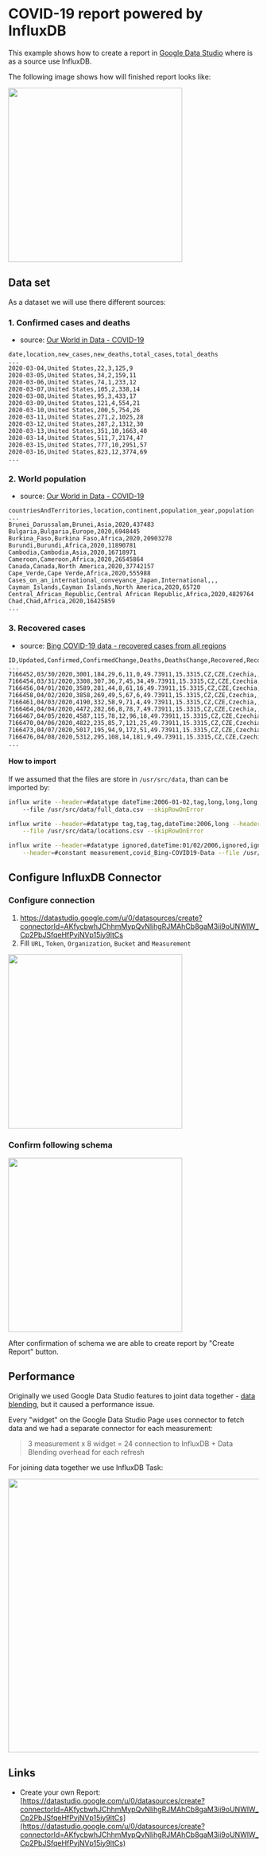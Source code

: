 # COVID-19 report powered by InfluxDB

This example shows how to create a report in [Google Data Studio](https://datastudio.google.com/s/p19vh-b82Sw) where is as a source use InfluxDB. 

The following image shows how will finished report looks like:

[<img src="COVID-19_report_powered_by_InfluxDB.png" height="350px">](https://datastudio.google.com/s/p19vh-b82Sw) 

## Data set

As a dataset we will use there different sources:

### 1. Confirmed cases and deaths

- source: [Our World in Data - COVID-19](https://github.com/owid/covid-19-data/blob/master/public/data/ecdc/full_data.csv) 

```csv
date,location,new_cases,new_deaths,total_cases,total_deaths
...
2020-03-04,United States,22,3,125,9
2020-03-05,United States,34,2,159,11
2020-03-06,United States,74,1,233,12
2020-03-07,United States,105,2,338,14
2020-03-08,United States,95,3,433,17
2020-03-09,United States,121,4,554,21
2020-03-10,United States,200,5,754,26
2020-03-11,United States,271,2,1025,28
2020-03-12,United States,287,2,1312,30
2020-03-13,United States,351,10,1663,40
2020-03-14,United States,511,7,2174,47
2020-03-15,United States,777,10,2951,57
2020-03-16,United States,823,12,3774,69
...
```

### 2. World population

- source: [Our World in Data - COVID-19](https://github.com/owid/covid-19-data/blob/master/public/data/ecdc/locations.csv)

```csv
countriesAndTerritories,location,continent,population_year,population
...
Brunei_Darussalam,Brunei,Asia,2020,437483
Bulgaria,Bulgaria,Europe,2020,6948445
Burkina_Faso,Burkina Faso,Africa,2020,20903278
Burundi,Burundi,Africa,2020,11890781
Cambodia,Cambodia,Asia,2020,16718971
Cameroon,Cameroon,Africa,2020,26545864
Canada,Canada,North America,2020,37742157
Cape_Verde,Cape Verde,Africa,2020,555988
Cases_on_an_international_conveyance_Japan,International,,,
Cayman_Islands,Cayman Islands,North America,2020,65720
Central_African_Republic,Central African Republic,Africa,2020,4829764
Chad,Chad,Africa,2020,16425859
...
```

### 3. Recovered cases

- source: [Bing COVID-19 data - recovered cases from all regions](https://github.com/microsoft/Bing-COVID-19-Data/blob/master/data/Bing-COVID19-Data.csv)

```csv
ID,Updated,Confirmed,ConfirmedChange,Deaths,DeathsChange,Recovered,RecoveredChange,Latitude,Longitude,ISO2,ISO3,Country_Region,AdminRegion1,AdminRegion2
...
7166452,03/30/2020,3001,184,29,6,11,0,49.73911,15.3315,CZ,CZE,Czechia,,
7166454,03/31/2020,3308,307,36,7,45,34,49.73911,15.3315,CZ,CZE,Czechia,,
7166456,04/01/2020,3589,281,44,8,61,16,49.73911,15.3315,CZ,CZE,Czechia,,
7166458,04/02/2020,3858,269,49,5,67,6,49.73911,15.3315,CZ,CZE,Czechia,,
7166461,04/03/2020,4190,332,58,9,71,4,49.73911,15.3315,CZ,CZE,Czechia,,
7166464,04/04/2020,4472,282,66,8,78,7,49.73911,15.3315,CZ,CZE,Czechia,,
7166467,04/05/2020,4587,115,78,12,96,18,49.73911,15.3315,CZ,CZE,Czechia,,
7166470,04/06/2020,4822,235,85,7,121,25,49.73911,15.3315,CZ,CZE,Czechia,,
7166473,04/07/2020,5017,195,94,9,172,51,49.73911,15.3315,CZ,CZE,Czechia,,
7166476,04/08/2020,5312,295,108,14,181,9,49.73911,15.3315,CZ,CZE,Czechia,,
...
```

#### How to import

If we assumed that the files are store in `/usr/src/data`, than can be imported by:

```bash
influx write --header=#datatype dateTime:2006-01-02,tag,long,long,long,long --header=#constant measurement,covid_full_data \ 
    --file /usr/src/data/full_data.csv --skipRowOnError

influx write --header=#datatype tag,tag,tag,dateTime:2006,long --header=#constant measurement,covid_locations \
    --file /usr/src/data/locations.csv --skipRowOnError

influx write --header=#datatype ignored,dateTime:01/02/2006,ignored,ignored,ignored,ignored,long,long,ignored,ignored,tag,tag,tag,tag,tag \
    --header=#constant measurement,covid_Bing-COVID19-Data --file /usr/src/data/Bing-COVID19-Data.csv --skipRowOnError
```

## Configure InfluxDB Connector

### Configure connection

1. https://datastudio.google.com/u/0/datasources/create?connectorId=AKfycbwhJChhmMypQvNlihgRJMAhCb8gaM3ii9oUNWlW_Cp2PbJSfqeHfPyjNVp15iy9ltCs
1. Fill `URL`, `Token`, `Organization`, `Bucket` and `Measurement`

<img src="GDS-configuration.png" height="350px">

### Confirm following schema

<img src="GDS-schema.png" height="350px">

After confirmation of schema we are able to create report by "Create Report" button.

## Performance

Originally we used Google Data Studio features to joint data together - [data blending](https://support.google.com/datastudio/answer/9061420?hl=en&ref_topic=9061419), but it caused a performance issue.

Every "widget" on the Google Data Studio Page uses connector to fetch data and we had a separate connector for each measurement:

> 3 measurement x 8 widget = 24 connection to InfluxDB + Data Blending overhead for each refresh    

For joining data together we use InfluxDB Task:

[<img src="flux.png" height="550px">](task.flux)

## Links

- Create your own Report: [https://datastudio.google.com/u/0/datasources/create?connectorId=AKfycbwhJChhmMypQvNlihgRJMAhCb8gaM3ii9oUNWlW_Cp2PbJSfqeHfPyjNVp15iy9ltCs](https://datastudio.google.com/u/0/datasources/create?connectorId=AKfycbwhJChhmMypQvNlihgRJMAhCb8gaM3ii9oUNWlW_Cp2PbJSfqeHfPyjNVp15iy9ltCs)

